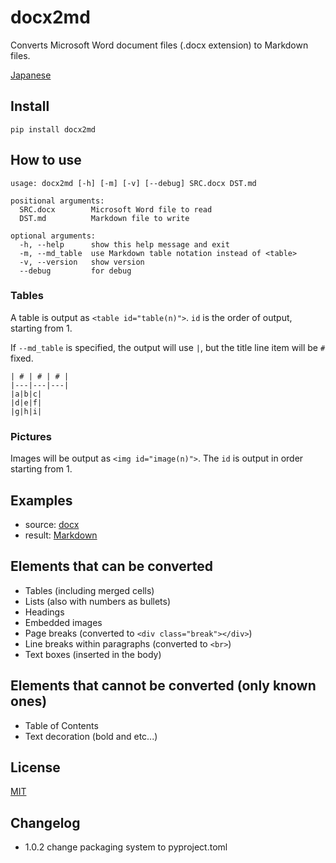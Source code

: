 # docx2md

Converts Microsoft Word document files (.docx extension) to Markdown files.

[Japanese](jp-README.md)

## Install

```
pip install docx2md
```

## How to use

```
usage: docx2md [-h] [-m] [-v] [--debug] SRC.docx DST.md

positional arguments:
  SRC.docx        Microsoft Word file to read
  DST.md          Markdown file to write

optional arguments:
  -h, --help      show this help message and exit
  -m, --md_table  use Markdown table notation instead of <table>
  -v, --version   show version
  --debug         for debug
```

### Tables

A table is output as ```<table id="table(n)">```. ```id``` is the order of output, starting from 1.

If ```--md_table``` is specified, the output will use ```|```, but the title line item will be ```#``` fixed.

```
| # | # | # |
|---|---|---|
|a|b|c|
|d|e|f|
|g|h|i|
```

### Pictures

Images will be output as ```<img id="image(n)">```. 
The ```id``` is output in order starting from 1.


## Examples

* source: [docx](example/example.docx)
* result: [Markdown](example/example/README.md)

## Elements that can be converted

* Tables (including merged cells)
* Lists (also with numbers as bullets)
* Headings
* Embedded images
* Page breaks (converted to ```<div class="break"></div>```)
* Line breaks within paragraphs (converted to ```<br>```)
* Text boxes (inserted in the body)

## Elements that cannot be converted (only known ones)

* Table of Contents
* Text decoration (bold and etc...)

## License

[MIT](LINCENSE)

## Changelog

- 1.0.2 change packaging system to pyproject.toml